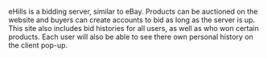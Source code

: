 eHills is a bidding server, similar to eBay. Products can be auctioned on the website and buyers can create accounts to bid as long as the server is up.
This site also includes bid histories for all users, as well as who won certain products. Each user will also be able to see there own personal history
on the client pop-up.
